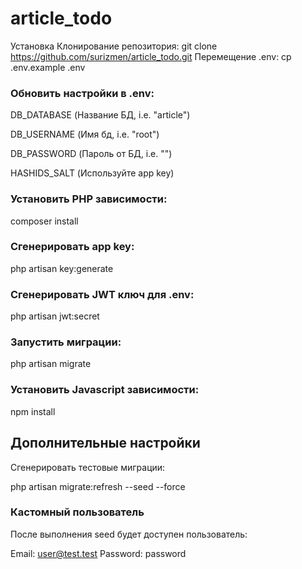 # article_todo
Установка
Клонирование репозитория:
git clone https://github.com/surizmen/article_todo.git
Перемещение .env:
cp .env.example .env

### Обновить настройки в .env:
DB_DATABASE (Название БД, i.e. "article")

DB_USERNAME (Имя бд, i.e. "root")

DB_PASSWORD (Пароль от БД, i.e. "")

HASHIDS_SALT (Используйте app key)
### Установить PHP зависимости:
composer install

### Сгенерировать app key:
php artisan key:generate

### Сгенерировать JWT ключ для .env:
php artisan jwt:secret

### Запустить миграции:
php artisan migrate
### Установить Javascript зависимости:
npm install

## Дополнительные настройки
Сгенерировать тестовые миграции:

php artisan migrate:refresh --seed --force

### Кастомный пользователь
После выполнения seed будет доступен пользователь:

Email: user@test.test Password: password
